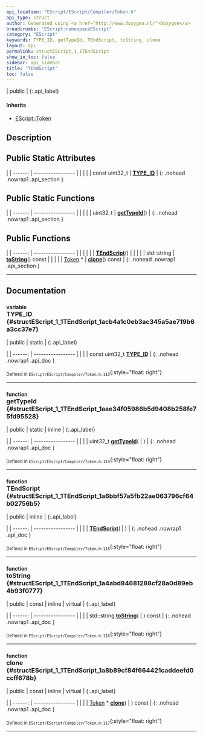 ```yaml
---
api_location: "EScript/EScript/Compiler/Token.h"
api_type: struct
author: Generated using <a href="http://www.doxygen.nl/">Doxygen</a>
breadcrumbs: "EScript:namespaceEScript"
category: "EScript"
keywords: TYPE_ID, getTypeId, TEndScript, toString, clone
layout: api
permalink: structEScript_1_1TEndScript
show_in_toc: false
sidebar: api_sidebar
title: "TEndScript"
toc: false
---
```


| public |
{:.api_label}

#### Inherits

* [EScript::Token](classEScript_1_1Token)


## Description





## Public Static Attributes

|
| ------: | ----------------- |
|  | |
| const uint32_t | **[TYPE_ID](#structEScript_1_1TEndScript_1acb4a1c0eb3ac345a5ae719b6a3cc37e7)**  |
{: .nohead .nowrap1 .api_section }


## Public Static Functions

|
| ------: | ----------------- |
|  | |
| uint32_t | **[getTypeId](#structEScript_1_1TEndScript_1aae34f05986b5d9408b258fe75fd95528)**() |
{: .nohead .nowrap1 .api_section }


## Public Functions

|
| ------: | ----------------- |
|  | |
|  | **[TEndScript](#structEScript_1_1TEndScript_1a6bbf57a5fb22ae063796cf64b02756b5)**() |
|  | |
| std::string | **[toString](#structEScript_1_1TEndScript_1a4abd84681288cf28a0d89eb4b93f0777)**() const |
|  | |
| [Token](classEScript_1_1Token) * | **[clone](#structEScript_1_1TEndScript_1a8b89cf84f664421caddeefd0ccff678b)**() const |
{: .nohead .nowrap1 .api_section }


-------------------------------------------------------------------

## Documentation

### <small>variable</small><br/> TYPE_ID {#structEScript_1_1TEndScript_1acb4a1c0eb3ac345a5ae719b6a3cc37e7}

| public | static |
{:.api_label}

|
| ------: | ----------------- |
|  |
| const uint32_t **[TYPE_ID](#structEScript_1_1TEndScript_1acb4a1c0eb3ac345a5ae719b6a3cc37e7)**  |
{: .nohead .nowrap1 .api_doc }





<sub>Defined in `EScript/EScript/Compiler/Token.h:113`</sub>{:style="float: right"}

-------------------------------------------------------------------

### <small>function</small><br/> getTypeId {#structEScript_1_1TEndScript_1aae34f05986b5d9408b258fe75fd95528}

| public | static | inline |
{:.api_label}

|
| ------: | ----------------- |
|  |
| uint32_t **[getTypeId](#structEScript_1_1TEndScript_1aae34f05986b5d9408b258fe75fd95528)**( |  ) |
{: .nohead .nowrap1 .api_doc }





<sub>Defined in `EScript/EScript/Compiler/Token.h:114`</sub>{:style="float: right"}

-------------------------------------------------------------------

### <small>function</small><br/> TEndScript {#structEScript_1_1TEndScript_1a6bbf57a5fb22ae063796cf64b02756b5}

| public | inline |
{:.api_label}

|
| ------: | ----------------- |
|  |
|  **[TEndScript](#structEScript_1_1TEndScript_1a6bbf57a5fb22ae063796cf64b02756b5)**( |  ) |
{: .nohead .nowrap1 .api_doc }





<sub>Defined in `EScript/EScript/Compiler/Token.h:115`</sub>{:style="float: right"}

-------------------------------------------------------------------

### <small>function</small><br/> toString {#structEScript_1_1TEndScript_1a4abd84681288cf28a0d89eb4b93f0777}

| public | const | inline | virtual |
{:.api_label}

|
| ------: | ----------------- |
|  |
| std::string **[toString](#structEScript_1_1TEndScript_1a4abd84681288cf28a0d89eb4b93f0777)**( |  ) const |
{: .nohead .nowrap1 .api_doc }





<sub>Defined in `EScript/EScript/Compiler/Token.h:116`</sub>{:style="float: right"}

-------------------------------------------------------------------

### <small>function</small><br/> clone {#structEScript_1_1TEndScript_1a8b89cf84f664421caddeefd0ccff678b}

| public | const | inline | virtual |
{:.api_label}

|
| ------: | ----------------- |
|  |
| [Token](classEScript_1_1Token) * **[clone](#structEScript_1_1TEndScript_1a8b89cf84f664421caddeefd0ccff678b)**( |  ) const |
{: .nohead .nowrap1 .api_doc }





<sub>Defined in `EScript/EScript/Compiler/Token.h:117`</sub>{:style="float: right"}

-------------------------------------------------------------------

